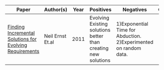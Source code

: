 | Paper | Author(s) | Year | Positives | Negatives | Comments |
|-------|-----------|------|-----------|-----------|----------|
| [Finding Incremental Solutions for Evolving Requirements](http://ieeexplore.ieee.org/stamp/stamp.jsp?tp=&arnumber=6051656)  |   Neil Ernst Et.al        |   2011   |    Evolving Existing solutions better than creating new solutions       |      1)Exponential Time for Abduction. 2)Experimented on random data.     |          |
